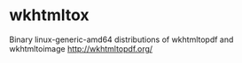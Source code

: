 # wkhtmltox
Binary linux-generic-amd64 distributions of wkhtmltopdf and wkhtmltoimage http://wkhtmltopdf.org/


